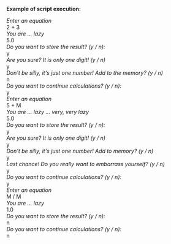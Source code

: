 **Example of script execution:**

*Enter an equation*\
2 + 3\
*You are ... lazy*\
5.0\
*Do you want to store the result? (y / n):*\
y\
*Are you sure? It is only one digit! (y / n)*\
y\
*Don't be silly, it's just one number! Add to the memory? (y / n)*\
n\
*Do you want to continue calculations? (y / n):*\
y\
*Enter an equation*\
5 + M\
*You are ... lazy ... very, very lazy*\
5.0\
*Do you want to store the result? (y / n):*\
y\
*Are you sure? It is only one digit! (y / n)*\
y\
*Don't be silly, it's just one number! Add to memory? (y / n)*\
y\
*Last chance! Do you really want to embarrass yourself? (y / n)*\
y\
*Do you want to continue calculations? (y / n):*\
y\
*Enter an equation*\
M / M\
*You are ... lazy*\
1.0\
*Do you want to store the result? (y / n):*\
n\
*Do you want to continue calculations? (y / n):*\
n
